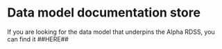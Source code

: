 # Data model documentation store

If you are looking for the data model that underpins the Alpha RDSS, you can find it ##HERE##

